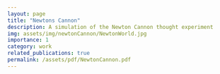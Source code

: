 ```yaml
---
layout: page
title: "Newtons Cannon"
description: A simulation of the Newton Cannon thought experiment
img: assets/img/newtonCannon/NewtonWorld.jpg
importance: 1
category: work
related_publications: true
permalink: /assets/pdf/NewtonCannon.pdf
---
```

